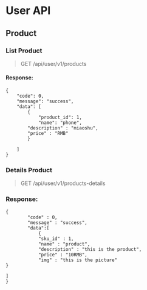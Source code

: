 # User API
## Product
### List Product
>GET /api/user/v1/products
#### Response:
```
{
    "code": 0,
    "message": "success",
    "data": [
        {
            "product_id": 1,
            "name": "phone",
	    "description" : "miaoshu",
	    "price" : "RMB"
        }
		
    ]
}
```

### Details Product
>GET /api/user/v1/products-details
### Response:
```
{
		"code" : 0,
		"message" : "success",
		"data":[
			{
			"sku_id" : 1,
			"name" : "product",
			"description" : "this is the product",
			"price" : "10RMB",
			"img" : "this is the picture"
}
		
]
}
```
